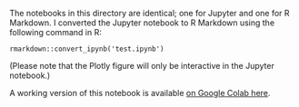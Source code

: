 The notebooks in this directory are identical; one for Jupyter and one for R Markdown.  I converted the Jupyter notebook to R Markdown using the following command in R:
```
rmarkdown::convert_ipynb('test.ipynb')
```

(Please note that the Plotly figure will only be interactive in the Jupyter notebook.)

A working version of this notebook is available [on Google Colab here](https://colab.research.google.com/drive/1JPWfKgy4Tr7qTRPDEO-50ZHaPk0JRdg-?usp=sharing).
